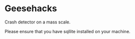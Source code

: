 # Geesehacks
Crash detector on a mass scale.

Please ensure that you have sqllite installed on your machine.

